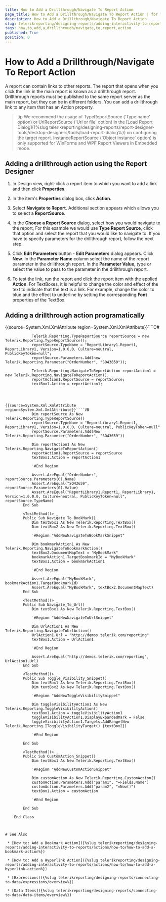 ```yaml
---
title: How to Add a Drillthrough/Navigate To Report Action
page_title: How to Add a Drillthrough/Navigate To Report Action | for Telerik Reporting Documentation
description: How to Add a Drillthrough/Navigate To Report Action
slug: telerikreporting/designing-reports/adding-interactivity-to-reports/actions/how-to/how-to-add-a-drillthrough/navigate-to-report-action
tags: how,to,add,a,drillthrough/navigate,to,report,action
published: True
position: 0
---
```


# How to Add a Drillthrough/Navigate To Report Action



A report can contain links to other reports. The report that opens when you click the link in the main report
        is known as a drillthrough report. Drillthrough reports must be published to the same report server as the main
        report, but they can be in different folders. You can add a drillthrough link to any item that has an Action property.
      

>tip We recommend the usage of TypeReportSource ('Type name' option) or UriReportSource ('Url or file' option)          in the [Load Report Dialog]({%slug telerikreporting/designing-reports/report-designer-tools/desktop-designers/tools/load-report-dialog%}) on configuring the target report.          InstanceReportSource ('Object instance' option) is only supported for WinForms and WPF Report Viewers in Embedded mode.        


## Adding a drillthrough action using the Report Designer

1. In Design view, right-click a report item to which you want to add a link and then click __Properties__.
            

1. In the item's __Properties__ dialog box, click __Action__.
            

1. Select __Navigate to Report__. Additional section appears which allows you to select a __ReportSource__.
            

1. In the __Choose a Report Source__ dialog, select how you would navigate to the report, For
              this example we would use __Type Report Source__, click that option and select the report that you would like to navigate to.
            If you have to specify parameters for the drillthrough report, follow the next step.

1. Click __Edit Parameters__ button - __Edit Parameters__ dialog appears. Click __New__.
              In the __Parameter Name__ column select the name of the report parameter in the drillthrough report.
              In the __Parameter Value__, type or select the value to pass to the parameter in the drillthrough report.
            

1. To test the link, run the report and click the report item with the applied __Action__. For TextBoxes, it is
              helpful to change the color and effect of the text to indicate that the text is a link. For example, change the color to blue and
              the effect to underline by setting the corresponding __Font__ properties of the TextBox.
            

## Adding a drillthrough action programatically

{{source=System.Xml.XmlAttribute region=System.Xml.XmlAttribute}}````C#
	
	            Telerik.Reporting.TypeReportSource reportSource = new Telerik.Reporting.TypeReportSource();
	            reportSource.TypeName = "ReportLibrary1.Report1, ReportLibrary1, Version=1.0.0.0, Culture=neutral, PublicKeyToken=null";
	            reportSource.Parameters.Add(new Telerik.Reporting.Parameter("OrderNumber", "SO43659"));
	
	            Telerik.Reporting.NavigateToReportAction reportAction1 = new Telerik.Reporting.NavigateToReportAction();
	            reportAction1.ReportSource = reportSource;
	            textBox1.Action = reportAction1;
	
````



{{source=System.Xml.XmlAttribute region=System.Xml.XmlAttribute}}````VB
	        Dim reportSource As New Telerik.Reporting.TypeReportSource()
	        reportSource.TypeName = "ReportLibrary1.Report1, ReportLibrary1, Version=1.0.0.0, Culture=neutral, PublicKeyToken=null"
	        reportSource.Parameters.Add(New Telerik.Reporting.Parameter("OrderNumber", "SO43659"))
	
	        Dim reportAction1 As New Telerik.Reporting.NavigateToReportAction()
	        reportAction1.ReportSource = reportSource
	        textBox1.Action = reportAction1
	
	        '#End Region
	
	        Assert.AreEqual("OrderNumber", reportSource.Parameters(0).Name)
	        Assert.AreEqual("SO43659", reportSource.Parameters(0).Value)
	        Assert.AreEqual("ReportLibrary1.Report1, ReportLibrary1, Version=1.0.0.0, Culture=neutral, PublicKeyToken=null", reportSource.TypeName)
	    End Sub
	
	    <TestMethod()> _
	    Public Sub Navigate_To_BookMark()
	        Dim textBox1 As New Telerik.Reporting.TextBox()
	        Dim textBox2 As New Telerik.Reporting.TextBox()
	
	        '#Region "AddNewNavigateToBookMarkSnippet"
	
	        Dim bookmarkAction1 As New Telerik.Reporting.NavigateToBookmarkAction()
	        textBox2.DocumentMapText = "MyBookMark"
	        bookmarkAction1.TargetBookmarkId = "MyBookMark"
	        textBox1.Action = bookmarkAction1
	
	        '#End Region
	
	        Assert.AreEqual("MyBookMark", bookmarkAction1.TargetBookmarkId)
	        Assert.AreEqual("MyBookMark", textBox2.DocumentMapText)
	    End Sub
	
	    <TestMethod()> _
	    Public Sub Navigate_To_Url()
	        Dim textBox1 As New Telerik.Reporting.TextBox()
	
	        '#Region "AddNewNavigateToUrlSnippet"
	
	        Dim UrlAction1 As New Telerik.Reporting.NavigateToUrlAction()
	        UrlAction1.Url = "http://demos.telerik.com/reporting"
	        textBox1.Action = UrlAction1
	
	        '#End Region
	
	        Assert.AreEqual("http://demos.telerik.com/reporting", UrlAction1.Url)
	    End Sub
	
	    <TestMethod()> _
	    Public Sub Toggle_Visibility_Snippet()
	        Dim textBox1 As New Telerik.Reporting.TextBox()
	        Dim textBox2 As New Telerik.Reporting.TextBox()
	
	        '#Region "AddNewToggleVisibilitySnippet"
	
	        Dim toggleVisibilityAction1 As New Telerik.Reporting.ToggleVisibilityAction()
	        textBox1.Action = toggleVisibilityAction1
	        toggleVisibilityAction1.DisplayExpandedMark = False
	        toggleVisibilityAction1.Targets.AddRange(New Telerik.Reporting.IToggleVisibilityTarget() {textBox2})
	
	        '#End Region
	
	    End Sub
	
	    <TestMethod()> _
	    Public Sub CustomAction_Snippet()
	        Dim textBox1 As New Telerik.Reporting.TextBox()
	
	        '#Region "AddNewCustomActionSnippet"
	
	        Dim customAction As New Telerik.Reporting.CustomAction()
	        customAction.Parameters.Add("param1", "=Fields.Name")
	        customAction.Parameters.Add("param2", "=Now()")
	        textBox1.Action = customAction
	
	        '#End Region
	
	    End Sub
	
	End Class



# See Also

 * [How to: Add a Bookmark Action]({%slug telerikreporting/designing-reports/adding-interactivity-to-reports/actions/how-to/how-to-add-a-bookmark-action%})

 * [How to: Add a Hyperlink Action]({%slug telerikreporting/designing-reports/adding-interactivity-to-reports/actions/how-to/how-to-add-a-hyperlink-action%})

 * [Expressions]({%slug telerikreporting/designing-reports/connecting-to-data/expressions/overview%})

 * [Data Items]({%slug telerikreporting/designing-reports/connecting-to-data/data-items/overview%})
